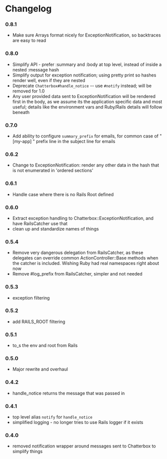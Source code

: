 # Changelog

### 0.8.1
  - Make sure Arrays format nicely for ExceptionNotification, so backtraces are easy to read
  
### 0.8.0
  - Simplify API - prefer :summary and :body at top level, instead of inside a nested :message hash
  - Simplify output for exception notification; using pretty print so hashes render well, even if they are nested
  - Deprecate `Chatterbox#handle_notice` -- use `#notify` instead; will be removed for 1.0
  - Any user provided data sent to ExceptionNotification will be rendered first in the body, as we assume its the application specific data and most useful; details like the environment vars and Ruby/Rails details will follow beneath
  
### 0.7.0
  - Add ability to configure `summary_prefix` for emails, for common case of "[my-app] " prefix line in the subject line for emails
  
### 0.6.2
  - Change to ExceptionNotification: render any other data in the hash that is not 
    enumerated in 'ordered sections'

### 0.6.1 
  - Handle case where there is no Rails Root defined
  
### 0.6.0
  - Extract exception handling to Chatterbox::ExceptionNotification, and have RailsCatcher use that
  - clean up and standardize names of things
  
### 0.5.4
  - Remove very dangerous delegation from RailsCatcher, as these delegates can override common
    ActionController::Base methods when the catcher is included.  Wishing Ruby had real namespaces
    right about now
  - Remove #log_prefix from RailsCatcher, simpler and not needed
    
### 0.5.3
  - exception filtering
  
### 0.5.2
  - add RAILS_ROOT filtering

### 0.5.1
  - to_s the env and root from Rails

### 0.5.0
  - Major rewrite and overhaul
  
### 0.4.2
  - handle_notice returns the message that was passed in

### 0.4.1 
  - top level alias `notify` for `handle_notice`
  - simplified logging - no longer tries to use Rails logger if it exists
  
### 0.4.0
  - removed notification wrapper around messages sent to Chatterbox to simplify things
  